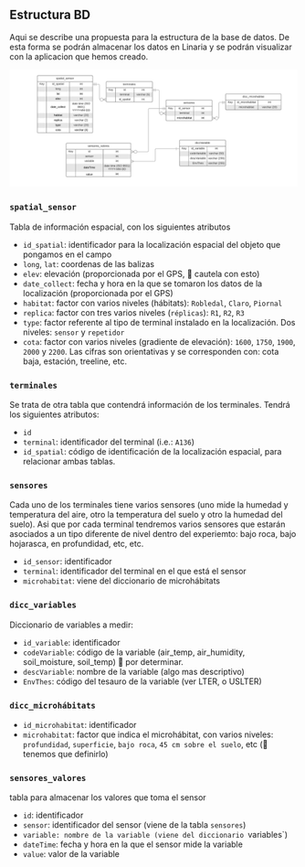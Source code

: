 
## Estructura BD
Aqui se describe una propuesta para la estructura de la base de datos. De esta forma se podrán almacenar los datos en Linaria y se podrán visualizar con la aplicacion que hemos creado. 

![](/img/schema_db.png)

### `spatial_sensor` 
Tabla de información espacial, con los siguientes atributos

* `id_spatial`: identificador para la localización espacial del objeto que pongamos en el campo 
* `long`, `lat`: coordenas de las balizas
* `elev`: elevación (proporcionada por el GPS, :red_circle: cautela con esto)
* `date_collect`: fecha y hora en la que se tomaron los datos de la localización (proporcionada por el GPS)
* `habitat`: factor con varios niveles (hábitats): `Robledal`, `Claro`, `Piornal`
* `replica`: factor con tres varios niveles (`réplicas`): `R1`, `R2`, `R3`
* `type`: factor referente al tipo de terminal instalado en la localización. Dos niveles: `sensor` y `repetidor` 
* `cota`: factor con varios niveles (gradiente de elevación): `1600`, `1750`, `1900`, `2000` y `2200`. Las cifras son orientativas y se corresponden con: cota baja, estación, treeline, etc. 

### `terminales`
Se trata de otra tabla que contendrá información de los terminales. Tendrá los siguientes atributos: 

* `id`
* `terminal`: identificador del terminal (i.e.: `A136`)
* `id_spatial`: código de identificación de la localización espacial, para relacionar ambas tablas. 

### `sensores`
Cada uno de los terminales tiene varios sensores (uno mide la humedad y temperatura del aire, otro la temperatura del suelo y otro la humedad del suelo). Asi que por cada terminal tendremos varios sensores que estarán asociados a un tipo diferente de nivel dentro del experiemto: bajo roca, bajo hojarasca, en profundidad, etc, etc. 

* `id_sensor`: identificador
* `terminal`: identificador del terminal en el que está el sensor 
* `microhabitat`: viene del diccionario de microhábitats

### `dicc_variables`
Diccionario de variables a medir: 
* `id_variable`: identificador
* `codeVariable`: código de la variable (air_temp, air_humidity, soil_moisture, soil_temp) :red_circle: por determinar. 
* `descVariable`: nombre de la variable (algo mas descriptivo)
* `EnvThes`: código del tesauro de la variable (ver LTER, o USLTER)

### `dicc_microhábitats`
* `id_microhabitat`: identificador
* `microhabitat`: factor que indica el microhábitat, con varios niveles: `profundidad`, `superficie`, `bajo roca`, `45 cm sobre el suelo`, etc (:red_circle: tenemos que definirlo)

### `sensores_valores`
tabla para almacenar los valores que toma el sensor 

* `id`: identificador
* `sensor`: identificador del sensor (viene de la tabla `sensores`)
* `variable: nombre de la variable (viene del diccionario `variables`)
* `dateTime`: fecha y hora en la que el sensor mide la variable
* `value`: valor de la variable 

